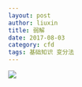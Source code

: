 ```yaml
---
layout: post
author: liuxin
title: 弱解
date: 2017-08-03
category: cfd
tags: 基础知识 变分法
---
```


![][image-1]

[image-1]:	http://wx1.sinaimg.cn/mw690/8db2c8cbgy1fi9uwyvhraj20kj0e7who.jpg